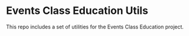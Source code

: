 # Events Class Education Utils

This repo includes a set of utilities for the Events Class Education project.